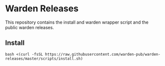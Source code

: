 # Warden Releases

This repository contains the install and warden wrapper script and the public warden releases.

## Install

`bash <(curl -fsSL https://raw.githubusercontent.com/warden-pub/warden-releases/master/scripts/install.sh)`
